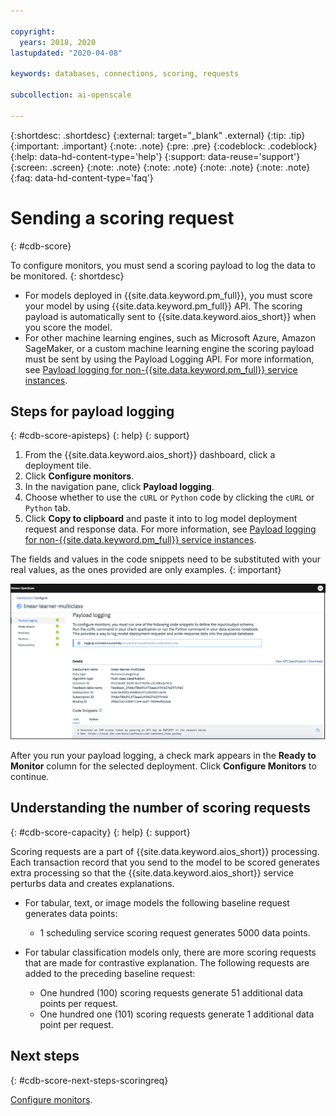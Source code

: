 ```yaml
---

copyright:
  years: 2018, 2020
lastupdated: "2020-04-08"

keywords: databases, connections, scoring, requests

subcollection: ai-openscale

---
```


{:shortdesc: .shortdesc}
{:external: target="_blank" .external}
{:tip: .tip}
{:important: .important}
{:note: .note}
{:pre: .pre}
{:codeblock: .codeblock}
{:help: data-hd-content-type='help'}
{:support: data-reuse='support'}
{:screen: .screen}
{:note: .note}
{:note: .note}
{:note: .note}
{:note: .note}
{:faq: data-hd-content-type='faq'}

# Sending a scoring request
{: #cdb-score}

To configure monitors, you must send a scoring payload to log the data to be monitored.
{: shortdesc}

- For models deployed in {{site.data.keyword.pm_full}}, you must score your model by using {{site.data.keyword.pm_full}} API. The scoring payload is automatically sent to {{site.data.keyword.aios_short}} when you score the model.
- For other machine learning engines, such as Microsoft Azure, Amazon SageMaker, or a custom machine learning engine the scoring payload must be sent by using the Payload Logging API. For more information, see [Payload logging for non-{{site.data.keyword.pm_full}} service instances](/docs/services/ai-openscale?topic=ai-openscale-cml-connect).

## Steps for payload logging
{: #cdb-score-apisteps}
{: help} 
{: support}

1. From the {{site.data.keyword.aios_short}} dashboard, click a deployment tile.
2. Click **Configure monitors**. 
3. In the navigation pane, click **Payload logging**.
2. Choose whether to use the `cURL` or `Python` code by clicking the `cURL` or `Python` tab.
3. Click **Copy to clipboard** and paste it into to log model deployment request and response data. For more information, see [Payload logging for non-{{site.data.keyword.pm_full}} service instances](/docs/services/ai-openscale?topic=ai-openscale-cml-connect).

The fields and values in the code snippets need to be substituted with your real values, as the ones provided are only examples.
{: important}

![Select database](images/wos-config-send-scoring.png)

After you run your payload logging, a check mark appears in the **Ready to Monitor** column for the selected deployment. Click **Configure Monitors** to continue.

## Understanding the number of scoring requests
{: #cdb-score-capacity}
{: help} 
{: support}

Scoring requests are a part of {{site.data.keyword.aios_short}} processing. Each transaction record that you send to the model to be scored generates extra processing so that the {{site.data.keyword.aios_short}} service perturbs data and creates explanations.

- For tabular, text, or image models the following baseline request generates data points:

   - 1 scheduling service scoring request generates 5000 data points.

- For tabular classification models only, there are more scoring requests that are made for contrastive explanation. The following requests are added to the preceding baseline request:

   - One hundred (100) scoring requests generate 51 additional data points per request.
   - One hundred one (101) scoring requests generate 1 additional data point per request.


## Next steps
{: #cdb-score-next-steps-scoringreq}

[Configure monitors](/docs/services/ai-openscale?topic=ai-openscale-mo-config).
